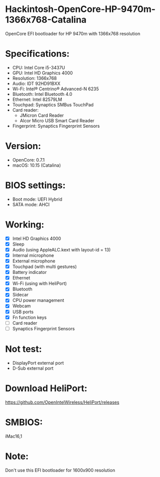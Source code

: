 # Hackintosh-OpenCore-HP-9470m-1366x768-Catalina
OpenCore EFI bootloader for HP 9470m with 1366x768 resolution

# Specifications:
* CPU: Intel Core i5-3437U
* GPU: Intel HD Graphics 4000
* Resolution: 1366x768
* Audio: IDT 92HD91BXX
* Wi-Fi: Intel® Centrino® Advanced-N 6235
* Bluetooth: Intel Bluetooth 4.0
* Ethernet: Intel 82579LM
* Touchpad: Synaptics SMBus TouchPad
* Card reader:
  - JMicron Card Reader
  - Alcor Micro USB Smart Card Reader
* Fingerprint: Synaptics Fingerprint Sensors

# Version: 
* OpenCore: 0.7.1
* macOS: 10.15 (Catalina)

# BIOS settings:
* Boot mode: UEFI Hybrid
* SATA mode: AHCI

# Working:
- [x] Intel HD Graphics 4000
- [x] Sleep
- [x] Audio (using AppleALC.kext with layout-id = 13)
- [x] Internal microphone
- [x] External microphone
- [x] Touchpad (with multi gestures)
- [x] Battery indicator
- [x] Ethernet
- [x] Wi-Fi (using with HeliPort)
- [x] Bluetooth
- [x] Sidecar
- [x] CPU power management
- [x] Webcam
- [x] USB ports
- [x] Fn function keys
- [ ] Card reader
- [ ] Synaptics Fingerprint Sensors

# Not test:
* DisplayPort external port
* D-Sub external port

# Download HeliPort:
https://github.com/OpenIntelWireless/HeliPort/releases

# SMBIOS:
iMac16,1
 
# Note:
Don't use this EFI bootloader for 1600x900 resolution
